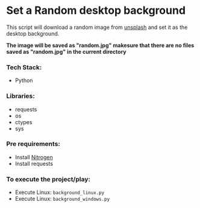 # Set a Random desktop background
This script will download a random image from [unsplash](https://source.unsplash.com/random) and set it as the desktop background. 

**The image will be saved as "random.jpg" makesure that there are no files saved as "random.jpg" in the current directory**

### Tech Stack:
+ Python

### Libraries:
+ requests
+ os 
+ ctypes
+ sys

### Pre requirements:
+ Install [Nitrogen](https://wiki.archlinux.org/index.php/Nitrogen)
+ Install requests

### To execute the project/play:
+ Execute Linux: `background_linux.py`
+ Execute Linux: `background_windows.py`
